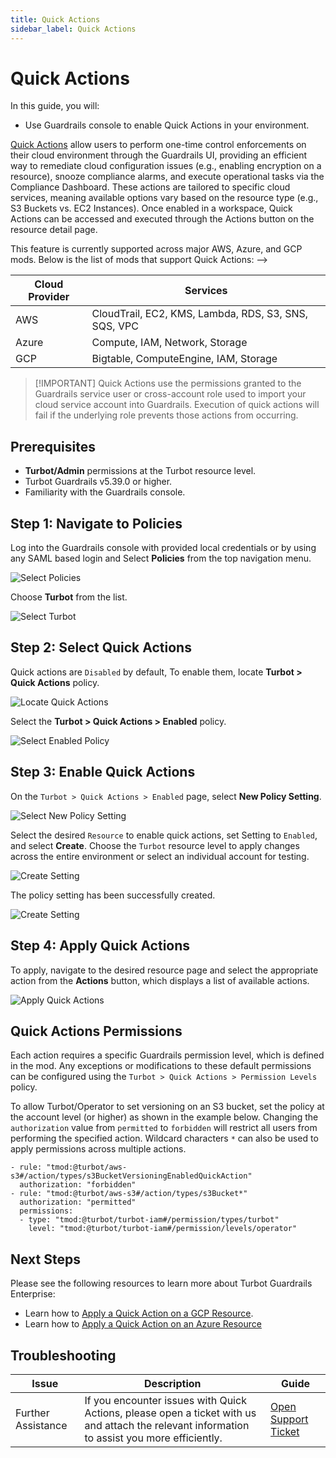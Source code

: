 ```yaml
---
title: Quick Actions
sidebar_label: Quick Actions
---
```


# Quick Actions

In this guide, you will:
- Use Guardrails console to enable Quick Actions in your environment.

[Quick Actions](/guardrails/docs/reference/glossary#quick-actions) allow users to perform one-time control enforcements on their cloud environment through the Guardrails UI, providing an efficient way to remediate cloud configuration issues (e.g., enabling encryption on a resource), snooze compliance alarms, and execute operational tasks via the Compliance Dashboard. These actions are tailored to specific cloud services, meaning available options vary based on the resource type (e.g., S3 Buckets vs. EC2 Instances). Once enabled in a workspace, Quick Actions can be accessed and executed through the Actions button on the resource detail page.

This feature is currently supported across major AWS, Azure, and GCP mods. Below is the list of mods that support Quick Actions: -->

| **Cloud Provider** | **Services**                                          |
|-------------------|------------------------------------------------------|
| AWS              | CloudTrail, EC2, KMS, Lambda, RDS, S3, SNS, SQS, VPC |
| Azure            | Compute, IAM, Network, Storage                      |
| GCP              | Bigtable, ComputeEngine, IAM, Storage               |

>[!IMPORTANT] Quick Actions use the permissions granted to the Guardrails service user or cross-account role used to import your cloud service account into Guardrails. Execution of quick actions will fail if the underlying role prevents those actions from occurring.

## Prerequisites

- **Turbot/Admin** permissions at the Turbot resource level.
- Turbot Guardrails v5.39.0 or higher.
- Familiarity with the Guardrails console.

## Step 1: Navigate to Policies

Log into the Guardrails console with provided local credentials or by using any SAML based login and Select **Policies** from the top navigation menu.

![Select Policies](/images/docs/guardrails/guides/using-guardrails/quick-actions/guardrails-select-policies.png)

Choose **Turbot** from the list.

![Select Turbot](/images/docs/guardrails/guides/using-guardrails/quick-actions/guardrails-select-turbot.png)

## Step 2: Select Quick Actions

Quick actions are `Disabled` by default, To enable them, locate **Turbot > Quick Actions** policy.

![Locate Quick Actions](/images/docs/guardrails/guides/using-guardrails/quick-actions/guardrails-search-quick-actions.png)

Select the **Turbot > Quick Actions > Enabled** policy.

![Select Enabled Policy](/images/docs/guardrails/guides/using-guardrails/quick-actions/guardrails-select-quick-actions-enabled.png)

## Step 3: Enable Quick Actions

On the `Turbot > Quick Actions > Enabled` page, select **New Policy Setting**.

![Select New Policy Setting](/images/docs/guardrails/guides/using-guardrails/quick-actions/guardrails-select-new-policy-setting.png)

Select the desired `Resource` to enable quick actions, set Setting to `Enabled`, and select **Create**.
Choose the `Turbot` resource level to apply changes across the entire environment or select an individual account for testing.

![Create Setting](/images/docs/guardrails/guides/using-guardrails/quick-actions/guardrails-select-setting-click-create.png)

The policy setting has been successfully created.

![Create Setting](/images/docs/guardrails/guides/using-guardrails/quick-actions/guardrails-policy-setting-created.png)

## Step 4: Apply Quick Actions

To apply, navigate to the desired resource page and select the appropriate action from the **Actions** button, which displays a list of available actions.

![Apply Quick Actions](/images/docs/guardrails/guides/using-guardrails/quick-actions/guardrails-verify-quick-actions.png)

## Quick Actions Permissions

Each action requires a specific Guardrails permission level, which is defined in the mod. Any exceptions or modifications to these default permissions can be configured using the `Turbot > Quick Actions > Permission Levels` policy.

To allow Turbot/Operator to set versioning on an S3 bucket, set the policy at the account level (or higher) as shown in the example below. Changing the `authorization` value from `permitted` to `forbidden` will restrict all users from performing the specified action. Wildcard characters `*` can also be used to apply permissions across multiple actions.

```
- rule: "tmod:@turbot/aws-s3#/action/types/s3BucketVersioningEnabledQuickAction"
  authorization: "forbidden"
- rule: "tmod:@turbot/aws-s3#/action/types/s3Bucket*"
  authorization: "permitted"
  permissions:
  - type: "tmod:@turbot/turbot-iam#/permission/types/turbot"
    level: "tmod:@turbot/turbot-iam#/permission/levels/operator"
```

## Next Steps

Please see the following resources to learn more about Turbot Guardrails Enterprise:

- Learn how to [Apply a Quick Action on a GCP Resource](https://turbot.com/guardrails/docs/getting-started/getting-started-gcp/apply-quick-action#apply-a-quick-action).
- Learn how to [Apply a Quick Action on an Azure Resource](https://turbot.com/guardrails/docs/getting-started/getting-started-azure/apply-quick-action)

## Troubleshooting

| Issue                                      | Description                                                                                                                                                                                                 | Guide                                |
|----------------------------------------------|-------------------------------------------------------------------------------------------------------------------------------------------------------------------------------------------------------------------|-----------------------------------------------------|
| Further Assistance                       | If you encounter issues with Quick Actions, please open a ticket with us and attach the relevant information to assist you more efficiently.                                                 | [Open Support Ticket](https://support.turbot.com)   |
